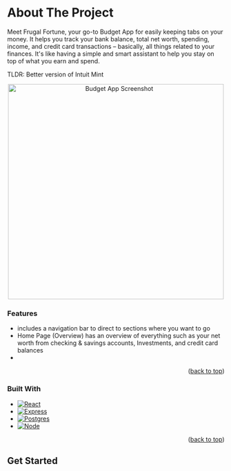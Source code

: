 <a name="readme-top"></a>

# About The Project

Meet Frugal Fortune, your go-to Budget App for easily keeping tabs on your money. It helps you track your bank balance, total net worth, spending, income, and credit card transactions – basically, all things related to your finances. It's like having a simple and smart assistant to help you stay on top of what you earn and spend.

TLDR: Better version of Intuit Mint

<div align="center">
  <a href="https://example.com">
    <img src="" alt="Budget App Screenshot" width="500">
  </a>
</div>

### Features

- includes a navigation bar to direct to sections where you want to go
- Home Page (Overview) has an overview of everything such as your net worth from checking & savings accounts, Investments, and credit card balances
- 

<p align="right">(<a href="#readme-top">back to top</a>)</p>

### Built With

* [![React][React]][React-url]
* [![Express][Express]][Express-url]
* [![Postgres][Postgres]][Postgres-url]
* [![Node][Node]][Node-url]

<p align="right">(<a href="#readme-top">back to top</a>)</p>

## Get Started


<!-- MARKDOWN LINKS & IMAGES -->
[React]: https://img.shields.io/badge/react-%2320232a.svg?style=for-the-badge&logo=react&logoColor=%2361DAFB
[React-url]: https://react.dev/
[Express]: https://img.shields.io/badge/express.js-%23404d59.svg?style=for-the-badge&logo=express&logoColor=%2361DAFB
[Express-url]: https://expressjs.com/
[Postgres]: https://img.shields.io/badge/postgres-%23316192.svg?style=for-the-badge&logo=postgresql&logoColor=white
[Postgres-url]: https://www.postgresql.org/
[Node]: https://img.shields.io/badge/node.js-6DA55F?style=for-the-badge&logo=node.js&logoColor=white
[Node-url]: https://nodejs.org/en